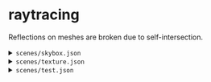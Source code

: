 # raytracing

Reflections on meshes are broken due to self-intersection.

<details>
<summary><code>scenes/skybox.json</code></summary>
<img src=https://github.com/longwatermelon/cg/assets/73869536/bc6812d6-cee7-4f4b-82ef-e90280560cdf>
</details>

<details>
<summary><code>scenes/texture.json</code></summary>
<img src=https://github.com/longwatermelon/cg/assets/73869536/55d2b021-e9e1-4b11-b592-b79ad7bed8a4>
</details>

<details>
<summary><code>scenes/test.json</code></summary>
<img src=https://github.com/longwatermelon/cg/assets/73869536/65bc9ff8-574b-487d-b9ba-d34eb2b1d2bb>
</details>
